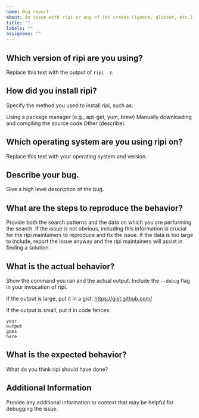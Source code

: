 ```yaml
---
name: Bug report
about: An issue with ripi or any of its crates (ignore, globset, etc.)
title: ""
labels: ""
assignees: ""
---
```


## Which version of ripi are you using?

Replace this text with the output of `ripi -V`.

## How did you install ripi?

Specify the method you used to install ripi, such as:

Using a package manager (e.g., apt-get, yum, brew)
Manually downloading and compiling the source code
Other (describe):

## Which operating system are you using ripi on?

Replace this text with your operating system and version.

## Describe your bug.

Give a high level description of the bug.

## What are the steps to reproduce the behavior?

Provide both the search patterns and the data on which you are performing the search. If the issue is not obvious, including this information is crucial for the ripi maintainers to reproduce and fix the issue. If the data is too large to include, report the issue anyway and the ripi maintainers will assist in finding a solution.

## What is the actual behavior?

Show the command you ran and the actual output. Include the `--debug` flag in
your invocation of ripi.

If the output is large, put it in a gist: https://gist.github.com/

If the output is small, put it in code fences:

```
your
output
goes
here
```

## What is the expected behavior?

What do you think ripi should have done?

## Additional Information

Provide any additional information or context that may be helpful for debugging the issue.
